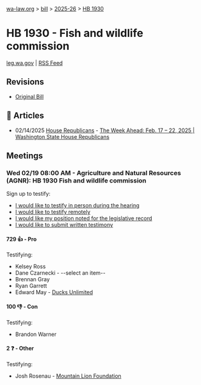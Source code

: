 [wa-law.org](/) > [bill](/bill/) > [2025-26](/bill/2025-26/) > [HB 1930](/bill/2025-26/hb/1930/)

# HB 1930 - Fish and wildlife commission
[leg.wa.gov](https://app.leg.wa.gov/billsummary?BillNumber=1930&Year=2025&Initiative=false) | [RSS Feed](./rss.xml)

## Revisions
* [Original Bill](1/)

## 📰 Articles
* 02/14/2025 [House Republicans](/org/house_republicans/) - [The Week Ahead: Feb. 17 – 22, 2025 | Washington State House Republicans](https://houserepublicans.wa.gov/week/the-week-ahead-feb-17-22-2025/#:~:text=HB%201930)

## Meetings
### Wed 02/19 08:00 AM - Agriculture and Natural Resources (AGNR): HB 1930 Fish and wildlife commission
Sign up to testify:
* [I would like to testify in person during the hearing](https://app.leg.wa.gov/csi/Testifier/Add?chamber=House&mId=32817&aId=163946&caId=25902&tId=1)
* [I would like to testify remotely](https://app.leg.wa.gov/csi/Testifier/Add?chamber=House&mId=32817&aId=163946&caId=25902&tId=2)
* [I would like my position noted for the legislative record](https://app.leg.wa.gov/csi/Testifier/Add?chamber=House&mId=32817&aId=163946&caId=25902&tId=3)
* [I would like to submit written testimony](https://app.leg.wa.gov/csi/Testifier/Add?chamber=House&mId=32817&aId=163946&caId=25902&tId=4)

#### 729 👍 - Pro
Testifying:
* Kelsey Ross
* Dane Czarnecki - --select an item--
* Brennan Gray
* Ryan Garrett
* Edward May - [Ducks Unlimited](/org/ducks_unlimited/)

#### 100 👎 - Con
Testifying:
* Brandon Warner

#### 2 ❓ - Other
Testifying:
* Josh Rosenau - [Mountain Lion Foundation](/org/mountain_lion_foundation/)
